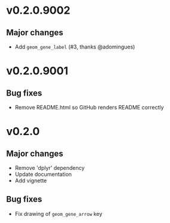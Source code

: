 # v0.2.0.9002

## Major changes

- Add `geom_gene_label` (#3, thanks @adomingues)

# v0.2.0.9001

## Bug fixes

- Remove README.html so GitHub renders README correctly

# v0.2.0

## Major changes

- Remove 'dplyr' dependency
- Update documentation
- Add vignette

## Bug fixes

- Fix drawing of `geom_gene_arrow` key

